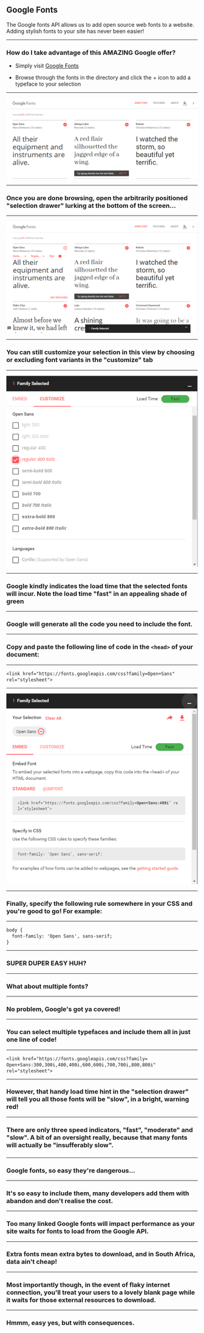 ## Google Fonts

The Google fonts API allows us to add open source web fonts to a website. Adding stylish fonts to your site has never been easier!

---

### How do I take advantage of this AMAZING Google offer?

- Simply visit [Google Fonts](https://fonts.google.com/)

- Browse through the fonts in the directory and click the + icon to add a typeface to your selection

---

![inline](../img/google-fonts-1.PNG)

---

### Once you are done browsing, open the arbitrarily positioned "selection drawer" lurking at the bottom of the screen...

---

![inline](../img/google-fonts-2.PNG)

---

### You can still customize your selection in this view by choosing or excluding font variants in the "customize" tab

---

![inline](../img/google-fonts-3.PNG)

---

### Google kindly indicates the load time that the selected fonts will incur. Note the load time "fast" in an appealing shade of green

---

### Google will generate all the code you need to include the font.

---

### Copy and paste the following line of code in the `<head>` of your document:

---

```
<link href="https://fonts.googleapis.com/css?family=Open+Sans" rel="stylesheet">
```

---

![inline](../img/google-fonts-4.PNG)

---

### Finally, specify the following rule somewhere in your CSS and you're good to go! For example:

___

```
body {
  font-family: 'Open Sans', sans-serif;
}
```

---

### SUPER DUPER EASY HUH?

---

### What about multiple fonts?

---

### No problem, Google's got ya covered!

---

### You can select multiple typefaces and include them all in just one line of code!

---

```
<link href="https://fonts.googleapis.com/css?family=
Open+Sans:300,300i,400,400i,600,600i,700,700i,800,800i"
rel="stylesheet">
```

---

### However, that handy load time hint in the "selection drawer" will tell you all those fonts will be "slow", in a bright, warning red!

---

### There are only three speed indicators, "fast", "moderate" and "slow". A bit of an oversight really, because that many fonts will actually be "insufferably slow".

###

---

### Google fonts, so easy they're dangerous...

---

### It's so easy to include them, many developers add them with abandon and don't realise the cost.

---

### Too many linked Google fonts will impact performance as your site waits for fonts to load from the Google API.

---

### Extra fonts mean extra bytes to download, and in South Africa, data ain't cheap!

___

### Most importantly though, in the event of flaky internet connection, you'll treat your users to a lovely blank page while it waits for those external resources to download.

---

### Hmmm, easy yes, but with consequences.

